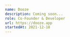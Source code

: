 ```yaml
---
name: Dooze
description: Coming soon...
role: Co-Founder & Developer
url: https://dooze.app
startedAt: 2021-12-18
---
```

